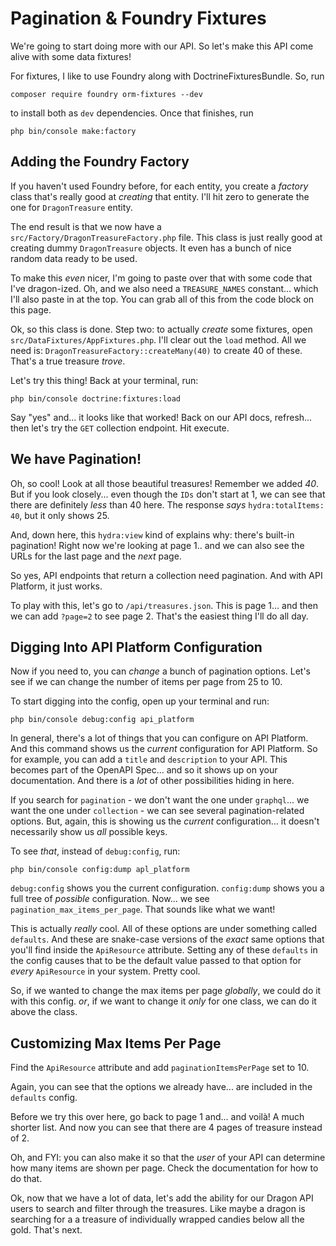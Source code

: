 # Pagination & Foundry Fixtures

We're going to start doing more with our API. So let's make this API come alive
with some data fixtures!

For fixtures, I like to use Foundry along with DoctrineFixturesBundle. So, run

```terminal
composer require foundry orm-fixtures --dev
```

to install both as `dev` dependencies. Once that finishes, run

```terminal
php bin/console make:factory
```

## Adding the Foundry Factory

If you haven't used Foundry before, for each entity, you create a *factory* class
that's really good at *creating* that entity. I'll hit zero to generate the one for
`DragonTreasure` entity.

The end result is that we now have a `src/Factory/DragonTreasureFactory.php` file.
This class is just really good at creating dummy `DragonTreasure` objects. It even
has a bunch of nice random data ready to be used.

To make this *even* nicer, I'm going to paste over that with some code that I've
dragon-ized. Oh, and we also need a `TREASURE_NAMES` constant... which I'll also
paste in at the top. You can grab all of this from the code block on this page.

Ok, so this class is done. Step two: to actually *create* some fixtures, open
`src/DataFixtures/AppFixtures.php`. I'll clear out the `load` method. All we need
is: `DragonTreasureFactory::createMany(40)` to create 40 of these. That's a true
treasure *trove*.

Let's try this thing! Back at your terminal, run:

```terminal
php bin/console doctrine:fixtures:load
```

Say "yes" and... it looks like that worked! Back on our API docs, refresh...
then let's try the `GET` collection endpoint. Hit execute.

## We have Pagination!

Oh, so cool! Look at all those beautiful treasures! Remember we added *40*. But if
you look closely... even though the `IDs` don't start at 1, we can see that there
are definitely *less* than 40 here. The response *says* `hydra:totalItems: 40`,
but it only shows 25.

And, down here, this `hydra:view` kind of explains why: there's built-in pagination!
Right now we're looking at page 1.. and we can also see the URLs for the last page
and the *next* page.

So yes, API endpoints that return a collection need pagination. And with API Platform,
it just works.

To play with this, let's go to `/api/treasures.json`. This is page 1... and then
we can add `?page=2` to see page 2. That's the easiest thing I'll do all day.

## Digging Into API Platform Configuration

Now if you need to, you can *change* a bunch of pagination options. Let's see
if we can change the number of items per page from 25 to 10.

To start digging into the config, open up your terminal and run:

```terminal
php bin/console debug:config api_platform
```

In general, there's a lot of things that you can configure on API Platform. And this
command shows us the *current* configuration for API Platform. So for example,
you can add a `title` and `description` to your API. This becomes part of the
OpenAPI Spec... and so it shows up on your documentation. And there is a *lot* of
other possibilities hiding in here.

If you search for `pagination` - we don't want the one under `graphql`... we
want the one under `collection` - we can see several pagination-related options.
But, again, this is showing us the *current* configuration... it doesn't necessarily
show us *all* possible keys.

To see *that*, instead of `debug:config`, run:

```terminal
php bin/console config:dump apl_platform
```

`debug:config` shows you the current configuration. `config:dump` shows you a full
tree of *possible* configuration. Now... we see `pagination_max_items_per_page`.
That sounds like what we want!

This is actually *really* cool. All of these options are under something called
`defaults`. And these are snake-case versions of the *exact* same options that you'll
find inside the `ApiResource` attribute. Setting any of these `defaults` in the config
causes that to be the default value passed to that option for *every* `ApiResource`
in your system. Pretty cool.

So, if we wanted to change the max items per page *globally*, we could do it
with this config. *or*, if we want to change it *only* for one class, we can
do it above the class.

## Customizing Max Items Per Page

Find the `ApiResource` attribute and add `paginationItemsPerPage` set to 10.

Again, you can see that the options we already have... are included in the `defaults`
config.

Before we try this over here, go back to page 1 and... and voilà! A much shorter
list. And now you can see that there are 4 pages of treasure instead of 2.

Oh, and FYI: you can also make it so that the *user* of your API can determine how
many items are shown per page. Check the documentation for how to do that.

Ok, now that we have a lot of data, let's add the ability for our Dragon API users
to search and filter through the treasures. Like maybe a dragon is searching for a
a treasure of individually wrapped candies below all the gold. That's next.
